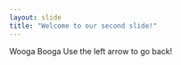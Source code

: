 ```yaml
---
layout: slide
title: "Welcome to our second slide!"
---
```

Wooga Booga
Use the left arrow to go back!
